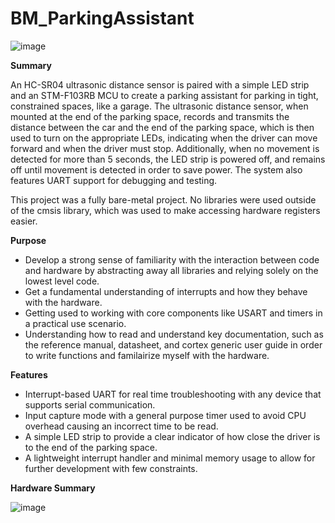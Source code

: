 # BM_ParkingAssistant
![image](https://github.com/user-attachments/assets/5749df04-4a13-42c1-bf78-e10563743b3b)



**Summary**

An HC-SR04 ultrasonic distance sensor is paired with a simple LED strip and an STM-F103RB MCU to create a parking assistant for parking in tight, constrained spaces, like a garage. The ultrasonic distance sensor, when mounted at the end of the parking space, records and transmits the distance between the car and the end of the parking space, which is then used to turn on the appropriate LEDs, indicating when the driver can move forward and when the driver must stop. Additionally, when no movement is detected for more than 5 seconds, the LED strip is powered off, and remains off until movement is detected in order to save power. The system also features UART support for debugging and testing.

This project was a fully bare-metal project. No libraries were used outside of the cmsis library, which was used to make accessing hardware registers easier.


**Purpose**

* Develop a strong sense of familiarity with the interaction between code and hardware by abstracting away all libraries and relying solely on the lowest level code.
* Get a fundamental understanding of interrupts and how they behave with the hardware.
* Getting used to working with core components like USART and timers in a practical use scenario.
* Understanding how to read and understand key documentation, such as the reference manual, datasheet, and cortex generic user guide in order to write functions and familairize myself with the hardware.


**Features**
* Interrupt-based UART for real time troubleshooting with any device that supports serial communication.
* Input capture mode with a general purpose timer used to avoid CPU overhead causing an incorrect time to be read. 
* A simple LED strip to provide a clear indicator of how close the driver is to the end of the parking space.
* A lightweight interrupt handler and minimal memory usage to allow for further development with few constraints.


**Hardware Summary**


![image](https://github.com/user-attachments/assets/73c87c51-f1a4-4afe-b430-891da82f7eae)





